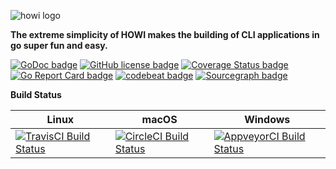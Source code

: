 ![howi logo][howi-logo]  

**The extreme simplicity of HOWI makes the building of CLI applications in go super fun and easy.**

<!-- transferred from Okram Labs -->

[![GoDoc badge][godoc-img]][godoc-link]
[![GitHub license badge][license-img]][license-link]
[![Coverage Status badge][coverage-img]][coverage-link]
[![Go Report Card badge][go-report-card-img]][go-report-card-link]
[![codebeat badge][codebeat-img]][codebeat-link]
[![Sourcegraph badge][sourcegraph-img]][sourcegraph-link]

**Build Status**

| Linux | macOS | Windows |
| --- | --- | --- |
| [![TravisCI Build Status][travis-img]][travis-link] | [![CircleCI Build Status][circleci-img]][circleci-link] | [![AppveyorCI Build Status][appveyor-img]][appveyor-link] |

<!-- howi -->
[howi-logo]: https://raw.githubusercontent.com/okramlabs/howi/master/res/logo.png

<!-- License -->
[license-img]: https://img.shields.io/badge/license-MIT-blue.svg?style=flat-square
[license-link]: https://raw.githubusercontent.com/okramlabs/howi/master/LICENSE

<!-- godoc -->
[godoc-img]: https://godoc.org/github.com/okramlabs/howi?status.png
[godoc-link]: https://godoc.org/github.com/okramlabs/howi

<!-- coverage -->
[coverage-img]: https://coveralls.io/repos/github/okramlabs/howi/badge.svg?branch=master
[coverage-link]: https://coveralls.io/github/okramlabs/howi?branch=master

<!-- Go Report Card -->
[go-report-card-img]: https://goreportcard.com/badge/github.com/okramlabs/howi
[go-report-card-link]: https://goreportcard.com/report/github.com/okramlabs/howi

<!-- codebeat -->
[codebeat-img]: https://codebeat.co/badges/03ee889a-f8f9-43dc-b25c-0b8d916248fc
[codebeat-link]: https://codebeat.co/projects/github-com-okramlabs-howi-master

<!-- travis-ci -->
[travis-img]: https://img.shields.io/travis/okramlabs/howi.svg?style=flat-square
[travis-link]: https://travis-ci.org/okramlabs/howi

<!-- appveyor -->
[appveyor-img]: https://ci.appveyor.com/api/projects/status/fahy028ywm0at42k/branch/master?svg=true
[appveyor-link]: https://ci.appveyor.com/project/mkungla/howi/branch/master

<!-- circleci -->
[circleci-img]: https://circleci.com/gh/okramlabs/howi/tree/master.svg?style=svg
[circleci-link]: https://circleci.com/gh/okramlabs/howi/tree/master

<!-- sourcegraph -->
[sourcegraph-img]: https://sourcegraph.com/github.com/okramlabs/howi/-/badge.svg
[sourcegraph-link]: https://sourcegraph.com/github.com/okramlabs/howi?badge
